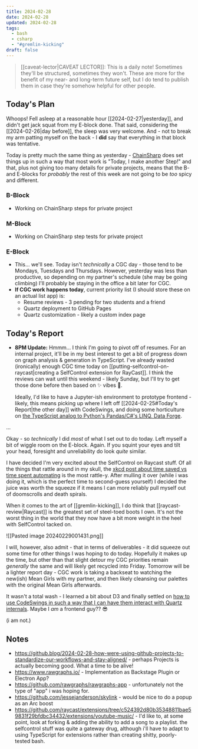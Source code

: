 ```yaml
---
title: 2024-02-28
date: 2024-02-28
updated: 2024-02-28
tags:
  - bash
  - csharp
  - "#gremlin-kicking"
draft: false
---
```


> [[caveat-lector|CAVEAT LECTOR]]: This is a daily note! Sometimes they'll be structured, sometimes they won't. These are more for the benefit of my near- and long-term future self, but I do tend to publish them in case they're somehow helpful for other people.

## Today's Plan

Whoops! Fell asleep at a reasonable hour [[2024-02-27|yesterday]], and didn't get jack squat from my E-block done. That said, considering the [[2024-02-26|day before]], the sleep was very welcome. And - not to break my arm patting myself on the back - I **did** say that everything in that block was tentative.

Today is pretty much the same thing as yesterday - [ChainSharp](https://www.nuget.org/packages/Theauxm.ChainSharp#readme-body-tab) does set things up in such a way that most work is "Today, I make another Step!" and that, plus not giving too many details for private projects, means that the B- and E-blocks for *probably* the rest of this week are not going to be *too* spicy and different.

### B-Block

-  Working on ChainSharp steps for private project

### M-Block

- Working on ChainSharp step tests for private project

### E-Block

- This... we'll see. Today isn't *technically* a CGC day - those tend to be Mondays, Tuesdays and Thursdays. However, yesterday was less than productive, so depending on my partner's schedule (she may be going climbing) I'll probably be staying in the office a bit later for CGC.
- **If CGC work happens today**, current priority list (I should store these on an actual list app) is:
	- Resume reviews - 3 pending for two students and a friend
	- Quartz deployment to GitHub Pages
	- Quartz customization - likely a custom index page

## Today's Report

- **8PM Update:** Hmmm... I think I'm going to pivot off of resumes. For an internal project, it'll be in my best interest to get a bit of progress down on graph analysis & generation in TypeScript. I've already wasted (ironically) enough CGC time today on [[putting-selfcontrol-on-raycast|creating a SelfControl extension for RayCast]]. I think the reviews can wait until this weekend - likely Sunday, but I'll try to get those done before then based on ✨ vibes 🌈.
  
  Ideally, I'd like to have a Jupyter-ish environment to prototype frontend - likely, this means picking up where I left off [[2024-02-25#Today's Report|the other day]] with CodeSwings, and doing some horticulture on [the TypeScript analog to Python's Pandas/C#'s LINQ, Data Forge](https://github.com/data-forge/data-forge-ts).

...

Okay - so *technically* I did *most* of what I set out to do today. Left myself a bit of wiggle room on the E-block. Again. If you squint your eyes and tilt your head, foresight and unreliability do look *quite* similar.

I have decided I'm very excited about the SelfControl on Raycast stuff. Of all the things that rattle around in my skull, the [xkcd post about time saved vs time spent automating](https://xkcd.com/1205/) is the most rattle-y. After mulling it over (while i was doing it, which is the perfect time to second-guess yourself) I decided the juice was worth the squeeze if it means I can more reliably pull myself out of doomscrolls and death spirals.

When it comes to the art of [[gremlin-kicking]], I do think that [[raycast-review|Raycast]] is the greatest set of steel-toed boots I own. It's not the worst thing in the world that they now have a bit more weight in the heel with SelfControl tacked on.

![[Pasted image 20240229001431.png]]

I will, however, also admit - that in terms of deliverables - it did squeeze out some time for other things I was hoping to do today. Hopefully it makes up the time, but other than that slight detour my CGC priorities remain *generally* the same and will likely get recycled into Friday. Tomorrow will be a lighter report day - CGC work is taking a backseat to watching the new(ish) Mean Girls with my partner, and then likely cleansing our palettes with the original Mean Girls afterwards.

It wasn't a total wash - I learned a bit about D3 and finally settled on [how to use CodeSwings in such a way that I can have them interact with Quartz internals](https://github.com/Spelkington/spelkington.github.io/blob/442527d710b6038ffed9acd24f6ad1877ada9b83/swings/2024-02-28%20(11-25-55%20PM)/App.tsx#L1-L10). Maybe I *am* a frontend guy?? 😎

(i am not.)

## Notes

- https://github.blog/2024-02-28-how-were-using-github-projects-to-standardize-our-workflows-and-stay-aligned/ - perhaps Projects is actually becoming good. What a time to be alive!
- https://www.rawgraphs.io/ - Implementation as Backstage Plugin or Electron App?
- https://github.com/rawgraphs/rawgraphs-app - unfortunately not the type of "app" i was hoping for.
- https://github.com/jessejanderson/skylink - would be nice to do a popup as an Arc boost
- https://github.com/raycast/extensions/tree/c524392d80b35348811bae59831f29bfdbc34432/extensions/youtube-music/ - I'd like to, at some point, look at forking & adding the ability to add a song to a playlist. the selfcontrol stuff was quite a gateway drug, although i'll have to adapt to using TypeScript for extensions rather than creating shitty, poorly-tested bash.
